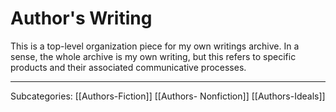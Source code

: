 # Author's Writing

This is a top-level organization piece for my own writings archive.  In a sense, the whole archive is my own writing, but this refers to specific products and their associated communicative processes.

---
Subcategories:
[[Authors-Fiction]]
[[Authors- Nonfiction]]
[[Authors-Ideals]]

[//begin]: # "Autogenerated link references for markdown compatibility"
[Author's Fiction]: authors-fiction.md "Author's Fiction"
[Author's Nonfiction]: authors-nonfiction.md "Author's Nonfiction"
[//end]: # "Autogenerated link references"